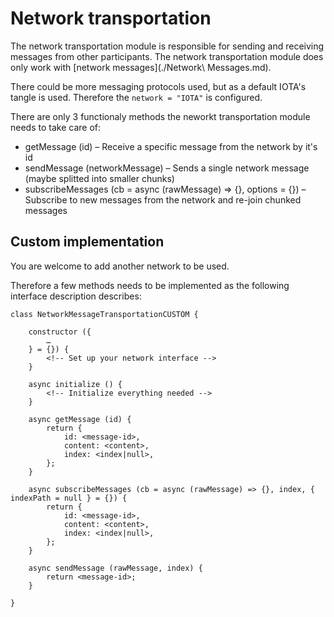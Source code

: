 # Network transportation

The network transportation module is responsible for sending and receiving messages from other participants.
The network transportation module does only work with [network messages](./Network\ Messages.md).

There could be more messaging protocols used, but as a default IOTA's tangle is used. Therefore the `network = "IOTA"` is configured.

There are only 3 functionaly methods the neworkt transportation module needs to take care of:

* getMessage (id) – Receive a specific message from the network by it's id
* sendMessage (networkMessage) – Sends a single network message (maybe splitted into smaller chunks)
* subscribeMessages (cb = async (rawMessage) => {}, options = {}) – Subscribe to new messages from the network and re-join chunked messages

## Custom implementation

You are welcome to add another network to be used. 

Therefore a few methods needs to be implemented as the following interface description describes:

```
class NetworkMessageTransportationCUSTOM {

    constructor ({
        …
    } = {}) {
        <!-- Set up your network interface -->
    }

    async initialize () {
        <!-- Initialize everything needed -->
    }

    async getMessage (id) {
        return {
            id: <message-id>,
            content: <content>,
            index: <index|null>,
        };
    }

    async subscribeMessages (cb = async (rawMessage) => {}, index, { indexPath = null } = {}) {
        return {
            id: <message-id>,
            content: <content>,
            index: <index|null>,
        };
    }

    async sendMessage (rawMessage, index) {
        return <message-id>;
    }

}
```